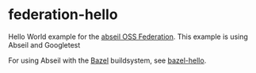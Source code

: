 # federation-hello
Hello World example for the [abseil OSS Federation](https://github.com/abseil/federation-head). This example is using Abseil and Googletest

For using Abseil with the [Bazel](http://www.bazel.io) buildsystem,
see [bazel-hello](https://github.com/abseil/federation-hello/tree/master/bazel-hello).

